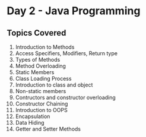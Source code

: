 # Day 2 - Java Programming

## Topics Covered

1. Introduction to Methods
2. Access Specifiers, Modifiers, Return type
3. Types of Methods
4. Method Overloading
5. Static Members
6. Class Loading Process
7. Introduction to class and object
8. Non-static members
9. Contructors and constructor overloading
10. Constructor Chaining
11. Introduction to OOPS
12. Encapsulation
13. Data Hiding
14. Getter and Setter Methods
